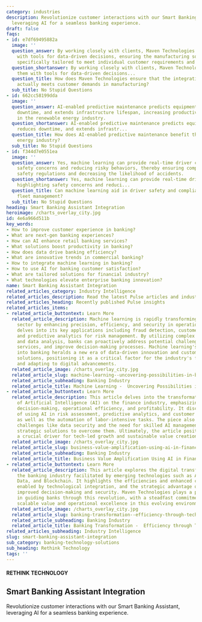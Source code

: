 ```yaml
---
category: industries
description: Revolutionize customer interactions with our Smart Banking Assistant,
  leveraging AI for a seamless banking experience.
draft: false
faqs:
- id: e7df69495882a
  image: ''
  question_answer: By working closely with clients, Maven Technologies equips them
    with tools for data-driven decisions, ensuring the manufacturing solutions are
    specifically tailored to meet individual customer requirements and exceed expectations.
  question_shortanswer: By working closely with clients, Maven Technologies equips
    them with tools for data-driven decisions...
  question_title: How does Maven Technologies ensure that the integration of new technologies
    actually meets customer demands in manufacturing?
  sub_title: No Stupid Questions
- id: 662cc58199dda
  image: ''
  question_answer: AI-enabled predictive maintenance predicts equipment failure, reduces
    downtime, and extends infrastructure lifespan, increasing productivity and reliability
    in the renewable energy industry.
  question_shortanswer: AI-enabled predictive maintenance predicts equipment failure,
    reduces downtime, and extends infrastr...
  question_title: How does AI-enabled predictive maintenance benefit the renewable
    energy industry?
  sub_title: No Stupid Questions
- id: f344d7e0551ea
  image: ''
  question_answer: Yes, machine learning can provide real-time driver coaching, highlighting
    safety concerns and reducing risky behaviors, thereby ensuring compliance with
    safety regulations and decreasing the likelihood of accidents.
  question_shortanswer: Yes, machine learning can provide real-time driver coaching,
    highlighting safety concerns and reduci...
  question_title: Can machine learning aid in driver safety and compliance within
    fleet management?
  sub_title: No Stupid Questions
heading: Smart Banking Assistant Integration
heroimage: /charts_overlay_city.jpg
id: 4e6a966d511b
key_words:
- How to improve customer experience in banking?
- What are next-gen banking experiences?
- How can AI enhance retail banking services?
- What solutions boost productivity in banking?
- How does data drive banking efficiency?
- What are innovative trends in commercial banking?
- How to integrate machine learning in banking?
- How to use AI for banking customer satisfaction?
- What are tailored solutions for financial industry?
- What technologies elevate enterprise banking innovation?
name: Smart Banking Assistant Integration
related_articles_category: Industry Intelligence
related_articles_description: Read the latest Pulse articles and industry insights.
related_articles_heading: Recently published Pulse insights
related_articles_items:
- related_article_buttontext: Learn More
  related_article_description: Machine learning is rapidly transforming the banking
    sector by enhancing precision, efficiency, and security in operations. This article
    delves into its key applications including fraud detection, customer service personalization,
    and predictive analytics for risk management. By utilizing complex algorithms
    and data analysis, banks can proactively address potential challenges, offer tailored
    services, and improve decision-making processes. Machine learning's integration
    into banking heralds a new era of data-driven innovation and customer-centric
    solutions, positioning it as a critical factor for the industry's future prosperity
    and adapting to digital advancements.
  related_article_image: /charts_overlay_city.jpg
  related_article_slug: machine-learning--uncovering-possibilities-in-banking
  related_article_subheading: Banking Industry
  related_article_title: Machine Learning -  Uncovering Possibilities in Banking
- related_article_buttontext: Learn More
  related_article_description: This article delves into the transformative impact
    of Artificial Intelligence (AI) on the finance industry, emphasizing how AI enhances
    decision-making, operational efficiency, and profitability. It discusses the benefits
    of using AI in risk assessment, predictive analytics, and customer personalization,
    as well as the automation of labor-intensive tasks. The piece also addresses potential
    challenges like data security and the need for skilled AI management, proposing
    strategic solutions to overcome them. Ultimately, the article positions AI as
    a crucial driver for tech-led growth and sustainable value creation in finance.
  related_article_image: /charts_overlay_city.jpg
  related_article_slug: business-value-amplification-using-ai-in-finance
  related_article_subheading: Banking Industry
  related_article_title: Business Value Amplification Using AI in Finance
- related_article_buttontext: Learn More
  related_article_description: This article explores the digital transformation within
    the banking industry facilitated by emerging technologies such as AI, ML, Big
    Data, and Blockchain. It highlights the efficiencies and enhanced customer services
    enabled by technological integration, and the strategic advantage offered through
    improved decision-making and security. Maven Technologies plays a pivotal role
    in guiding banks through this revolution, with a steadfast commitment to deliver
    scalable value and operational excellence in this evolving environment.
  related_article_image: /charts_overlay_city.jpg
  related_article_slug: banking-transformation--efficiency-through-tech-advancements
  related_article_subheading: Banking Industry
  related_article_title: Banking Transformation -  Efficiency through Tech Advancements
related_articles_subheading: Industry Intelligence
slug: smart-banking-assistant-integration
sub_category: banking-technology-solutions
sub_heading: Rethink Technology
tags: ''
---
```


#### RETHINK TECHNOLOGY
## Smart Banking Assistant Integration
Revolutionize customer interactions with our Smart Banking Assistant, leveraging AI for a seamless banking experience.